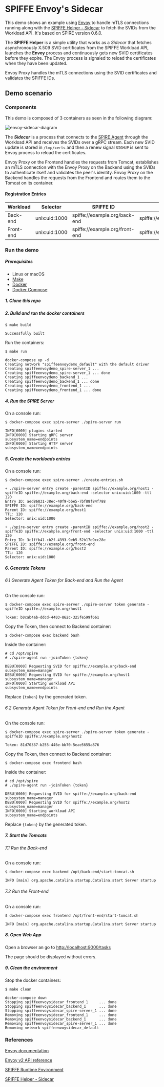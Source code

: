 # SPIFFE Envoy's Sidecar

This demo shows an example using [Envoy](https://www.envoyproxy.io/docs/envoy/latest/) to handle mTLS connections running 
along with the [SPIFFE Helper - Sidecar](https://github.com/spiffe/spiffe-helper) to fetch the SVIDs from the Workload API. 
It's based on SPIRE version 0.6.0.

The **SPIFFE Helper** is a simple utility that works as a _Sidecar_ that fetches asynchronously X.509 SVID certificates 
from the SPIFFE Workload API, launches the **Envoy** process and continuously gets new SVID certificates before they expire. 
The Envoy process is signaled to reload the certificates when they have been updated.

Envoy Proxy handles the mTLS connections using the SVID certificates and validates the SPIFFE IDs. 

## Demo scenario 

### Components

This demo is composed of 3 containers as seen in the following diagram:

![envoy-sidecar-diagram](envoy-sidecar-diagram.png)

The _**Sidecar**_ is a process that connects to the [SPIRE Agent](https://github.com/spiffe/spire) through the Workload API 
and receives the SVIDs over a gRPC stream. Each new SVID update is stored in `/tmp/certs` and then a renew signal `SIGHUP` is sent to Envoy process
to reload the certificates. 

Envoy Proxy on the Frontend handles the requests from Tomcat, establishes an mTLS connection with the Envoy Proxy on 
the Backend using the SVIDs to authenticate itself and validates the peer's identity. 
Envoy Proxy on the Backend handles the requests from the Frontend and routes them to the Tomcat on its container. 

#### Registration Entries

| Workload        | Selector      | SPIFFE ID                           | Parent ID                  |
| ----------------| --------------|-------------------------------------| ---------------------------|
| Back-end        | unix:uid:1000 | spiffe://example.org/back-end       | spiffe://example.org/host1 |
| Front-end       | unix:uid:1000 | spiffe://example.org/front-end      | spiffe://example.org/host2 | 

### Run the demo

##### Prerequisites

- Linux or macOS
- [Make](https://www.gnu.org/software/make)
- [Docker](https://docs.docker.com/install/)
- [Docker Compose](https://docs.docker.com/compose/install/)

##### 1. Clone this repo

##### 2. Build and run the docker containers

```
$ make build

Successfully built
```

Run the containers:

```
$ make run

docker-compose up -d
Creating network "spiffeenvoydemo_default" with the default driver
Creating spiffeenvoydemo_spire-server_1 ...
Creating spiffeenvoydemo_spire-server_1 ... done
Creating spiffeenvoydemo_backend_1 ...
Creating spiffeenvoydemo_backend_1 ... done
Creating spiffeenvoydemo_frontend_1 ...
Creating spiffeenvoydemo_frontend_1 ... done
```

##### 4. Run the SPIRE Server 

On a console run:

```
$ docker-compose exec spire-server ./spire-server run 

INFO[0000] plugins started
INFO[0000] Starting gRPC server                          subsystem_name=endpoints
INFO[0000] Starting HTTP server                          subsystem_name=endpoints 
```

##### 5. Create the workloads entries

On a console run:

```
$ docker-compose exec spire-server ./create-entries.sh

+ ./spire-server entry create -parentID spiffe://example.org/host1 -spiffeID spiffe://example.org/back-end -selector unix:uid:1000 -ttl 120
Entry ID: aed86831-38ec-40f9-bbe5-7bf88f84f788
SPIFFE ID: spiffe://example.org/back-end
Parent ID: spiffe://example.org/host1
TTL: 120
Selector: unix:uid:1000

+ ./spire-server entry create -parentID spiffe://example.org/host2 -spiffeID spiffe://example.org/front-end -selector unix:uid:1000 -ttl 120
Entry ID: 3c1ffb41-cb2f-4393-9eb5-52b17e9cc28e
SPIFFE ID: spiffe://example.org/front-end
Parent ID: spiffe://example.org/host2
TTL: 120
Selector: unix:uid:1000
```

##### 6. Generate Tokens

###### 6.1 Generate Agent Token for Back-end and Run the Agent

On the console run:
```
$ docker-compose exec spire-server ./spire-server token generate -spiffeID spiffe://example.org/host1

Token: b0cab4ab-ddcd-4403-862c-325fe599f661
```

Copy the Token, then connect to Backend container:

```
$ docker-compose exec backend bash
```

Inside the container:

```
# cd /opt/spire
# ./spire-agent run -joinToken {token}

DEBU[0000] Requesting SVID for spiffe://example.org/back-end  subsystem_name=manager
DEBU[0000] Requesting SVID for spiffe://example.org/host1  subsystem_name=manager
INFO[0000] Starting workload API                         subsystem_name=endpoints
```

Replace `{token}` by the generated token.

###### 6.2 Generate Agent Token for Front-end and Run the Agent

On the console run:
```
$ docker-compose exec spire-server ./spire-server token generate -spiffeID spiffe://example.org/host2

Token: 81d70337-b255-446e-bb70-5eae5655a876
```

Copy the Token, then connect to Backend container:

```
$ docker-compose exec frontend bash
```

Inside the container: 

```
# cd /opt/spire
# ./spire-agent run -joinToken {token}

DEBU[0000] Requesting SVID for spiffe://example.org/back-end  subsystem_name=manager
DEBU[0000] Requesting SVID for spiffe://example.org/host2  subsystem_name=manager
INFO[0000] Starting workload API                         subsystem_name=endpoints
```

Replace `{token}` by the generated token.

##### 7. Start the Tomcats

###### 7.1 Run the Back-end

On a console run:

```
$ docker-compose exec backend /opt/back-end/start-tomcat.sh

INFO [main] org.apache.catalina.startup.Catalina.start Server startup 
```

###### 7.2 Run the Front-end

On a console run:

```
$ docker-compose exec frontend /opt/front-end/start-tomcat.sh

INFO [main] org.apache.catalina.startup.Catalina.start Server startup
```

##### 8. Open Web App

Open a browser an go to [http://localhost:9000/tasks](http://localhost:9000/tasks)

The page should be displayed without errors.

##### 9. Clean the environment 

Stop the docker containers:

```
$ make clean

docker-compose down
Stopping spiffeenvoysidecar_frontend_1     ... done
Stopping spiffeenvoysidecar_backend_1      ... done
Stopping spiffeenvoysidecar_spire-server_1 ... done
Removing spiffeenvoysidecar_frontend_1     ... done
Removing spiffeenvoysidecar_backend_1      ... done
Removing spiffeenvoysidecar_spire-server_1 ... done
Removing network spiffeenvoysidecar_default
```

### References

[Envoy documentation](https://www.envoyproxy.io/docs/envoy/latest/)

[Envoy v2 API reference](https://www.envoyproxy.io/docs/envoy/latest/api-v2/api)

[SPIFFE Runtime Environment](https://github.com/spiffe/spire)

[SPIFFE Helper - Sidecar](https://github.com/spiffe/spiffe-helper)
